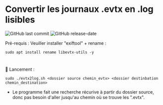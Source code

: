 # Convertir les journaux .evtx en .log lisibles
![GitHub last commit](https://img.shields.io/github/last-commit/yakisyst3m/evtx2log) ![GitHub release-date](https://img.shields.io/github/release-date/yakisyst3m/evtx2log)

Pré-requis : Veuiller installer "exiftool" + rename :
```
sudo apt install rename libevtx-utils -y
```
#

:radio_button:  Lancement :
```
sudo ./evtx2log.sh <dossier source chemin_evtx> <dossier destinbation chemin_destination>
```
- Le programme fait une recherche récurive à partir du dossier source, donc pas besoin d'aller jusqu'au chemin où se trouve les ".evtx".
